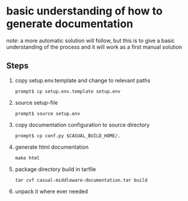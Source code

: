 # basic understanding of how to generate documentation

*note*: a more automatic solution will follow, but this is to give a basic understanding of the process and it will work as a first manual solution

## Steps

1. copy setup.env.template and change to relevant paths
   ``` 
   prompt$ cp setup.env.template setup.env
   ```
2. source setup-file
   ```
   prompt$ source setup.env
   ```
3. copy documentation configuration to source directory
   ```
   prompt$ cp conf.py $CASUAL_BUILD_HOME/.
   ```
4. generate html documentation
   ```
   make html
   ```
5. package directory build in tarfile
   ```
   tar cvf casual-middleware-documentation.tar build
   ```
6. unpack it where ever needed

